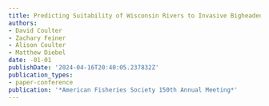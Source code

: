 ```yaml
---
title: Predicting Suitability of Wisconsin Rivers to Invasive Bigheaded Carp
authors:
- David Coulter
- Zachary Feiner
- Alison Coulter
- Matthew Diebel
date: -01-01
publishDate: '2024-04-16T20:40:05.237832Z'
publication_types:
- paper-conference
publication: '*American Fisheries Society 150th Annual Meeting*'
---
```

